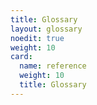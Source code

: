 ```yaml
---
title: Glossary
layout: glossary
noedit: true
weight: 10
card:
  name: reference
  weight: 10
  title: Glossary
---
```

